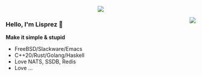 <p align="center">
<img align="center" src="https://github-profile-trophy.vercel.app/?username=Lisprez&title=MultipleLang,Star,Follower,Commit,Issue" style="max-width:100%;">
</p>

<img align="right" src="https://github-readme-stats.vercel.app/api?username=Lisprez&show_icons=true&icon_color=805AD5&text_color=718096&bg_color=ffffff&hide_title=true" />



### Hello, I'm Lisprez 👋

**Make it simple & stupid**

- FreeBSD/Slackware/Emacs
- C++20/Rust/Golang/Haskell
- Love NATS, SSDB, Redis
- Love ...
